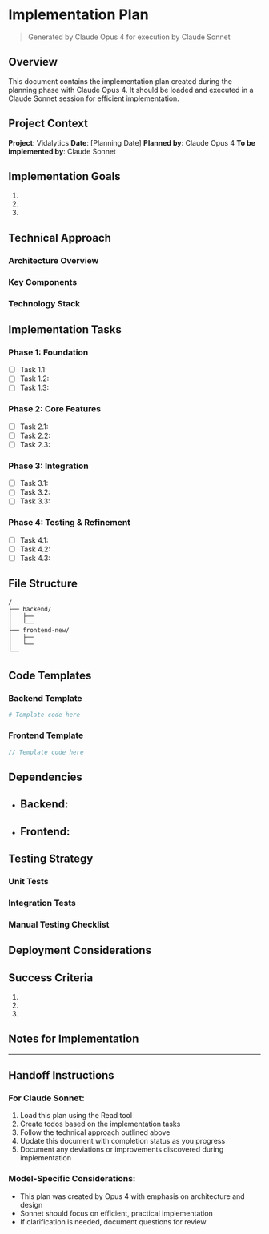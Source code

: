 # Implementation Plan

> Generated by Claude Opus 4 for execution by Claude Sonnet

## Overview
This document contains the implementation plan created during the planning phase with Claude Opus 4. 
It should be loaded and executed in a Claude Sonnet session for efficient implementation.

## Project Context
**Project**: Vidalytics
**Date**: [Planning Date]
**Planned by**: Claude Opus 4
**To be implemented by**: Claude Sonnet

## Implementation Goals
<!-- List the high-level goals of this implementation -->
1. 
2. 
3. 

## Technical Approach
<!-- Describe the technical approach and architecture decisions -->

### Architecture Overview

### Key Components

### Technology Stack

## Implementation Tasks
<!-- Detailed task breakdown for implementation -->

### Phase 1: Foundation
- [ ] Task 1.1: 
- [ ] Task 1.2: 
- [ ] Task 1.3: 

### Phase 2: Core Features
- [ ] Task 2.1: 
- [ ] Task 2.2: 
- [ ] Task 2.3: 

### Phase 3: Integration
- [ ] Task 3.1: 
- [ ] Task 3.2: 
- [ ] Task 3.3: 

### Phase 4: Testing & Refinement
- [ ] Task 4.1: 
- [ ] Task 4.2: 
- [ ] Task 4.3: 

## File Structure
<!-- List files to be created/modified -->
```
/
├── backend/
│   ├── 
│   └── 
├── frontend-new/
│   ├── 
│   └── 
└── 
```

## Code Templates
<!-- Include any code templates or patterns to follow -->

### Backend Template
```python
# Template code here
```

### Frontend Template
```typescript
// Template code here
```

## Dependencies
<!-- List any new dependencies to install -->
- Backend:
  - 
- Frontend:
  - 

## Testing Strategy
<!-- Outline the testing approach -->

### Unit Tests

### Integration Tests

### Manual Testing Checklist

## Deployment Considerations
<!-- Note any deployment-specific requirements -->

## Success Criteria
<!-- Define what constitutes successful implementation -->
1. 
2. 
3. 

## Notes for Implementation
<!-- Any special instructions for the implementing agent -->

---

## Handoff Instructions

### For Claude Sonnet:
1. Load this plan using the Read tool
2. Create todos based on the implementation tasks
3. Follow the technical approach outlined above
4. Update this document with completion status as you progress
5. Document any deviations or improvements discovered during implementation

### Model-Specific Considerations:
- This plan was created by Opus 4 with emphasis on architecture and design
- Sonnet should focus on efficient, practical implementation
- If clarification is needed, document questions for review